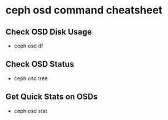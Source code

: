# ceph osd command cheatsheet

## Check OSD Disk Usage
- ceph osd df

## Check OSD Status
- ceph osd tree

## Get Quick Stats on OSDs
- ceph osd stat
